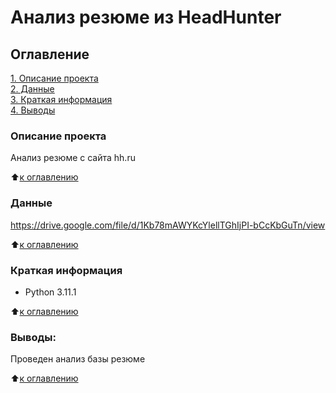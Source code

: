 # Анализ резюме из HeadHunter

## Оглавление  
[1. Описание проекта](.README.md#Описание-проекта)  
[2. Данные](.README.md#Данные)  
[3. Краткая информация](.README.md#Краткая-информация)   
[4. Выводы](.README.md#Выводы) 

### Описание проекта    
Анализ резюме с сайта hh.ru

:arrow_up:[к оглавлению](_)


### Данные    
https://drive.google.com/file/d/1Kb78mAWYKcYlellTGhIjPI-bCcKbGuTn/view

:arrow_up:[к оглавлению](_)

### Краткая информация
- Python 3.11.1

  
:arrow_up:[к оглавлению](.README.md#Оглавление)


### Выводы:  
Проведен анализ базы резюме

:arrow_up:[к оглавлению](.README.md#Оглавление)
